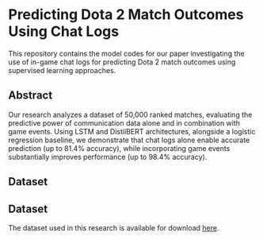 # Predicting Dota 2 Match Outcomes Using Chat Logs

This repository contains the model codes for our paper investigating the use of in-game chat logs for predicting Dota 2 match outcomes using supervised learning approaches.

## Abstract
Our research analyzes a dataset of 50,000 ranked matches, evaluating the predictive power of communication data alone and in combination with game events. Using LSTM and DistilBERT architectures, alongside a logistic regression baseline, we demonstrate that chat logs alone enable accurate prediction (up to 81.4% accuracy), while incorporating game events substantially improves performance (up to 98.4% accuracy).
## Dataset

## Dataset

The dataset used in this research is available for download [here](https://www.kaggle.com/datasets/devinanzelmo/dota-2-matches?select=chat.csv).



